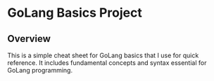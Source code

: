 # GoLang Basics Project

## Overview

This is a simple cheat sheet for GoLang basics that I use for quick reference. It includes fundamental concepts and syntax essential for GoLang programming.
